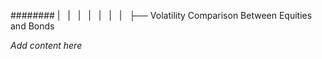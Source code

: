 ######## |   |   |   |   |   |   |   ├── Volatility Comparison Between Equities and Bonds

*Add content here*